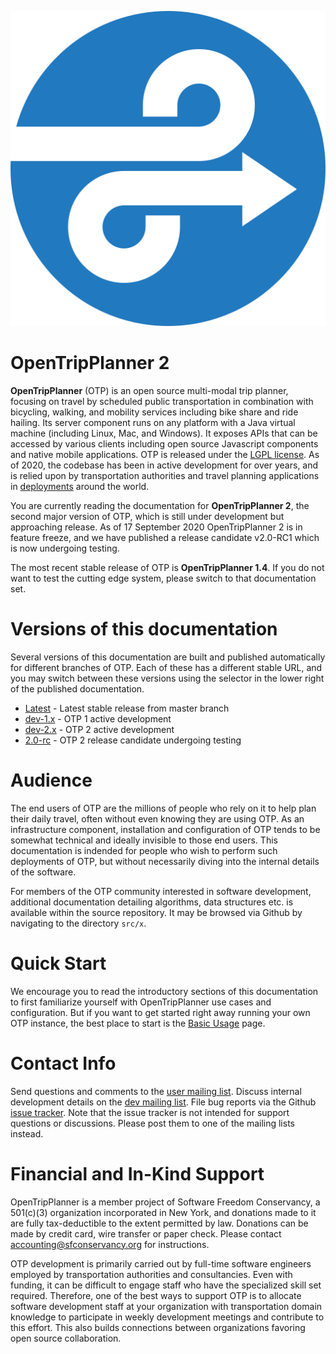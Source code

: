 ![OTP Logo](images/otp-logo.svg)
# OpenTripPlanner 2

**OpenTripPlanner** (OTP) is an open source multi-modal trip planner, focusing on travel by scheduled public transportation in combination with bicycling, walking, and mobility services including bike share and ride hailing. Its server component runs on any platform with a Java virtual machine (including Linux, Mac, and Windows). It exposes APIs that can be accessed by various clients including open source Javascript components and native mobile applications. OTP is released under the [LGPL license](https://opensource.org/licenses/LGPL-3.0). As of 2020, the codebase has been in active development for over years, and is relied upon by transportation authorities and travel planning applications in [deployments](Deployments) around the world.

You are currently reading the documentation for **OpenTripPlanner 2**, the second major version of OTP, which is still under development but approaching release. As of 17 September 2020 OpenTripPlanner 2 is in feature freeze, and we have published a release candidate v2.0-RC1 which is now undergoing testing.

The most recent stable release of OTP is **OpenTripPlanner 1.4**. If you do not want to test the cutting edge system, please switch to that documentation set.

# Versions of this documentation

Several versions of this documentation are built and published automatically for different branches of OTP. Each of these has a different stable URL, and you may switch between these versions using the selector in the lower right of the published documentation.

 - [Latest](http://docs.opentripplanner.org/en/latest) - Latest stable release from master branch
 - [dev-1.x](http://docs.opentripplanner.org/en/dev-1.x) - OTP 1 active development 
 - [dev-2.x](http://docs.opentripplanner.org/en/dev-2.x) - OTP 2 active development
 - [2.0-rc](http://docs.opentripplanner.org/en/2.0-rc) - OTP 2 release candidate undergoing testing

# Audience

The end users of OTP are the millions of people who rely on it to help plan their daily travel, often without even knowing they are using OTP. As an infrastructure component, installation and configuration of OTP tends to be somewhat technical and ideally invisible to those end users. This documentation is indended for people who wish to perform such deployments of OTP, but without necessarily diving into the internal details of the software.

For members of the OTP community interested in software development, additional documentation detailing algorithms, data structures etc. is available within the source repository. It may be browsed via Github by navigating to the directory `src/x`. 
 
# Quick Start
We encourage you to read the introductory sections of this documentation to first familiarize yourself with OpenTripPlanner use cases and configuration. But if you want to get started right away running your own OTP instance, the best place to start is the [Basic Usage](Basic-Usage) page.

# Contact Info

Send questions and comments to the [user mailing list](http://groups.google.com/group/opentripplanner-users).
Discuss internal development details on the [dev mailing list](http://groups.google.com/group/opentripplanner-dev).
File bug reports via the Github [issue tracker](https://github.com/openplans/OpenTripPlanner/issues). Note that the issue tracker is not intended for support questions or discussions. Please post them to one of the mailing lists instead.

# Financial and In-Kind Support

OpenTripPlanner is a member project of Software Freedom Conservancy, a 501(c)(3) organization incorporated in New York, and donations made to it are fully tax-deductible to the extent permitted by law. Donations can be made by credit card, wire transfer or paper check. Please contact <accounting@sfconservancy.org> for instructions.

OTP development is primarily carried out by full-time software engineers employed by transportation authorities and consultancies. Even with funding, it can be difficult to engage staff who have the specialized skill set required. Therefore, one of the best ways to support OTP is to allocate software development staff at your organization with transportation domain knowledge to participate in weekly development meetings and contribute to this effort. This also builds connections between organizations favoring open source collaboration.